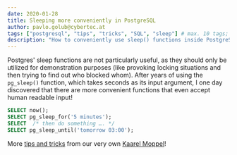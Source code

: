```yaml
---
date: 2020-01-28
title: Sleeping more conveniently in PostgreSQL
author: pavlo.golub@cybertec.at
tags: ["postgresql", "tips", "tricks", "SQL", "sleep"] # max. 10 tags; lowercase; dash-separated
description: "How to conveniently use sleep() functions inside PostgreSQL scripts" # max. 300 chars.
---
```

Postgres' sleep functions are not particularly useful, as they should only be utilized for demonstration purposes (like provoking locking situations and then trying to find out who blocked whom).
After years of using the `pg_sleep()` function, which takes seconds as its input argument, I one day discovered that there are more convenient functions that even accept human readable input!

```sql
SELECT now();
SELECT pg_sleep_for('5 minutes');
SELECT  /* then do something …. */
SELECT pg_sleep_until('tomorrow 03:00');
```

More [tips and tricks](https://www.cybertec-postgresql.com/en/tips-and-tricks-to-kick-start-postgres-year-2020/) from our very own [Kaarel Moppel](https://www.cybertec-postgresql.com/en/author/cybertec_kaarel/)! 
